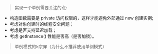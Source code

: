 
> 实现一个单例需要关注的点: 
  * 构造函数需要是 private 访问权限的，这样才能避免外部通过 new 创建实例;
  * 考虑对象创建时的线程安全问题；
  * 考虑是否支持延迟加载；
  * 考虑 getInstance() 性能是否高（是否加锁）。
  
> 单例模式的5宗罪（为什么不推荐使用单例模式）
